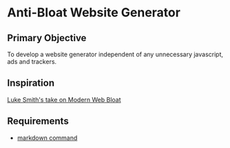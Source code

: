 # Anti-Bloat Website Generator

## Primary Objective

To develop a website generator independent of any unnecessary javascript, ads and trackers.

## Inspiration

[Luke Smith's take on Modern Web Bloat](https://youtu.be/cvDyQUpaFf4)

## Requirements

- [markdown command](https://man.archlinux.org/man/markdown.3.en)
